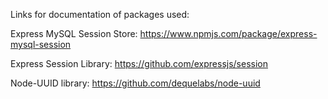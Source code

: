 Links for documentation of packages used:

Express MySQL Session Store:
https://www.npmjs.com/package/express-mysql-session

Express Session Library:
https://github.com/expressjs/session

Node-UUID library:
https://github.com/dequelabs/node-uuid
